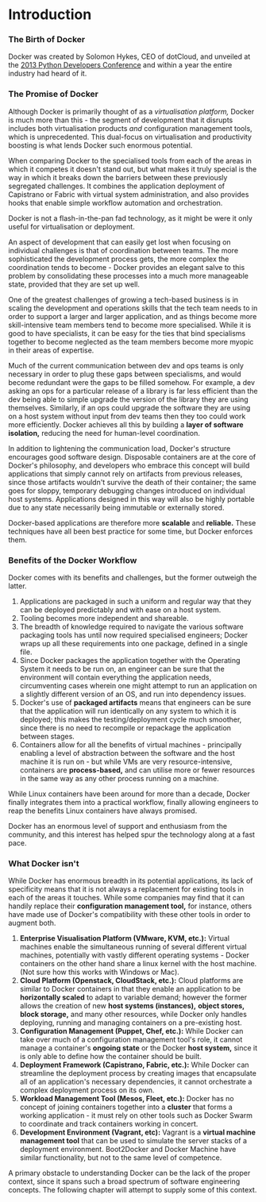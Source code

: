 # Introduction

### The Birth of Docker 
Docker was created by Solomon Hykes, CEO of dotCloud, and unveiled at the
[2013 Python Developers Conference](https://www.youtube.com/watch?v=wW9CAH9nSLs&feature=youtu.be) 
and within a year the entire industry had heard of it.

### The Promise of Docker
Although Docker is primarily thought of as a _virtualisation platform,_ Docker is much more than this -
the segment of development that it disrupts includes both virtualisation products _and_ configuration
management tools, which is unprecedented. This dual-focus on virtualisation and productivity boosting
is what lends Docker such enormous potential.

When comparing Docker to the specialised tools from each of the areas in which it competes it doesn't 
stand out, but what makes it truly special is the way in which it breaks down the barriers between
these previously segregated challenges. It combines the application deployment of Capistrano or Fabric 
with virtual system administration, and also provides hooks that enable simple workflow automation and
orchestration.

Docker is not a flash-in-the-pan fad technology, as it might be were it only useful for virtualisation or 
deployment.

An aspect of development that can easily get lost when focusing on individual challenges is that of
coordination between teams. The more sophisticated the development process gets, the more complex
the coordination tends to become - Docker provides an elegant salve to this problem by consolidating
these processes into a much more manageable state, provided that they are set up well.

One of the greatest challenges of growing a tech-based business is in scaling the development and 
operations skills that the tech team needs to in order to support a larger and larger application,
and as things become more skill-intensive team members tend to become more specialised. While it is 
good to have specialists, it can be easy for the ties that bind specialisms together to become neglected
as the team members become more myopic in their areas of expertise.

Much of the current communication between dev and ops teams is only necessary in order to plug these gaps 
between specialisms, and would become redundant were the gaps to be filled somehow. For example, a dev
asking an ops for a particular release of a library is far less efficient than the dev being able to
simple upgrade the version of the library they are using themselves. Similarly, if an ops could upgrade
the software they are using on a host system without input from dev teams then they too could work
more efficiently. Docker achieves all this by building a __layer of software isolation,__ reducing the
need for human-level coordination.

In addition to lightening the communication load, Docker's structure encourages good software design.
Disposable containers are at the core of Docker's philosophy, and developers who embrace this concept
will build applications that simply cannot rely on artifacts from previous releases, since those artifacts
wouldn't survive the death of their container; the same goes for sloppy, temporary debugging changes introduced
on individual host systems. Applications designed in this way will also be highly portable due to any state
necessarily being immutable or externally stored.
 
Docker-based applications are therefore more __scalable__ and __reliable.__ These techniques have all been
best practice for some time, but Docker enforces them.

### Benefits of the Docker Workflow
Docker comes with its benefits and challenges, but the former outweigh the latter.

1) Applications are packaged in such a uniform and regular way that they can be deployed predictably and with
ease on a host system.
2) Tooling becomes more independent and shareable.
3) The breadth of knowledge required to navigate the various software packaging tools has until now required
specialised engineers; Docker wraps up all these requirements into one package, defined in a single file.
4) Since Docker packages the application together with the Operating System it needs to be run on, an engineer
can be sure that the environment will contain everything the application needs, circumventing cases wherein
one might attempt to run an application on a slightly different version of an OS, and run into dependency issues.
5) Docker's use of __packaged artifacts__ means that engineers can be sure that the application will run
identically on any system to which it is deployed; this makes the testing/deployment cycle much smoother,
since there is no need to recompile or repackage the application between stages.
6) Containers allow for all the benefits of virtual machines - principally enabling a level of abstraction
between the software and the host machine it is run on - but while VMs are very resource-intensive, containers
are __process-based,__ and can utilise more or fewer resources in the same way as any other process running on
a machine.

While Linux containers have been around for more than a decade, Docker finally integrates them into a practical
workflow, finally allowing engineers to reap the benefits Linux containers have always promised.

Docker has an enormous level of support and enthusiasm from the community, and this interest has helped spur
the technology along at a fast pace.

### What Docker isn't
While Docker has enormous breadth in its potential applications, its lack of specificity means that it is not
always a replacement for existing tools in each of the areas it touches. While some companies may find that
it can handily replace their __configuration management tool,__ for instance, others have made use of Docker's
compatibility with these other tools in order to augment both.

1) __Enterprise Visualisation Platform (VMware, KVM, etc.):__ Virtual machines enable the simultaneous 
running of several different virtual machines, potentially with vastly different operating systems - Docker
containers on the other hand share a linux kernel with the host machine. (Not sure how this works with 
Windows or Mac).
2) __Cloud Platform (Openstack, CloudStack, etc.):__ Cloud platforms are similar to Docker containers in that
they enable an application to be __horizontally scaled__ to adapt to variable demand; however the former
allows the creation of new __host systems (instances),__ __object stores,__ __block storage,__ and many other
resources, while Docker only handles deploying, running and managing containers on a pre-existing host.
3) __Configuration Management (Puppet, Chef, etc.):__ While Docker can take over much of a configuration
management tool's role, it cannot manage a container's __ongoing state__ or the Docker __host system,__ since
it is only able to define how the container should be built.
4) __Deployment Framework (Capistrano, Fabric, etc.):__  While Docker can streamline the deployment process
by creating images that encapsulate all of an application's necessary dependencies, it cannot orchestrate
a complex deployment process on its own.
5) __Workload Management Tool (Mesos, Fleet, etc.):__ Docker has no concept of joining containers together into
a __cluster__ that forms a working application - it must rely on other tools such as Docker Swarm to 
coordinate and track containers working in concert.
6) __Development Environment (Vagrant, etc):__ Vagrant is a __virtual machine management tool__ that can be
used to simulate the server stacks of a deployment environment. Boot2Docker and Docker Machine have similar
functionality, but not to the same level of competence.

A primary obstacle to understanding Docker can be the lack of the proper context, since it spans such a
broad spectrum of software engineering concepts. The following chapter will attempt to supply some of this
context.